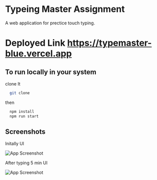 
# Typeing Master Assignment

A  web application for prectice touch typing.

# Deployed Link https://typemaster-blue.vercel.app

## To run locally in your system

clone It

```bash
  git clone 
```
then 
```bash
  npm install
  npm run start
```
## Screenshots

Initally UI 

![App Screenshot](https://i.ibb.co/1L8TCgF/Screenshot-2023-05-27-121149.png)

After typing 5 min UI 

![App Screenshot](https://i.ibb.co/hmq74d0/Screenshot-2023-05-27-123601.png)

